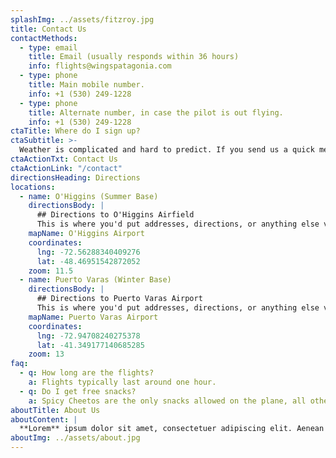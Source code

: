 ```yaml
---
splashImg: ../assets/fitzroy.jpg
title: Contact Us
contactMethods:
  - type: email
    title: Email (usually responds within 36 hours)
    info: flights@wingspatagonia.com
  - type: phone
    title: Main mobile number.
    info: +1 (530) 249-1228
  - type: phone
    title: Alternate number, in case the pilot is out flying.
    info: +1 (530) 249-1228
ctaTitle: Where do I sign up?
ctaSubtitle: >-
  Weather is complicated and hard to predict. If you send us a quick message we can arrange the perfect flight for your epic adventure. We’ll get right back to you, promise.
ctaActionTxt: Contact Us
ctaActionLink: "/contact"
directionsHeading: Directions
locations:
  - name: O'Higgins (Summer Base)
    directionsBody: |
      ## Directions to O'Higgins Airfield
      This is where you'd put addresses, directions, or anything else visitors would need to know.
    mapName: O'Higgins Airport
    coordinates:
      lng: -72.56288340409276
      lat: -48.46951542872052
    zoom: 11.5
  - name: Puerto Varas (Winter Base)
    directionsBody: |
      ## Directions to Puerto Varas Airport
      This is where you'd put addresses, directions, or anything else visitors would need to know.
    mapName: Puerto Varas Airport
    coordinates:
      lng: -72.94708240275378
      lat: -41.349177140685285
    zoom: 13
faq:
  - q: How long are the flights?
    a: Flights typically last around one hour.
  - q: Do I get free snacks?
    a: Spicy Cheetos are the only snacks allowed on the plane, all other snacks will be confiscated.
aboutTitle: About Us
aboutContent: |
  **Lorem** ipsum dolor sit amet, consectetuer adipiscing elit. Aenean commodo ligula eget dolor. Aenean massa. Cum sociis natoque penatibus et magnis dis parturient montes, nascetur ridiculus mus. Donec quam felis, ultricies nec pellentesque eu, pretium quis, sem. Nulla consequat massa quis enim.Lorem ipsum dolor sit amet, consectetuer adipiscing elit. Aenean commodo ligula eget dolor. Aenean massa. Cum sociis natoque penatibus et magnis dis parturient montes.
aboutImg: ../assets/about.jpg
---
```

